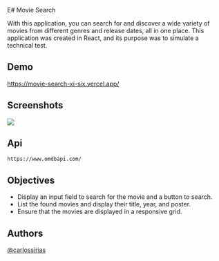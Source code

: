 E# Movie Search

With this application, you can search for and discover a wide variety of movies from different genres and release dates, all in one place. This application was created in React, and its purpose was to simulate a technical test.

## Demo

<a href='https://movie-search-xi-six.vercel.app/'>https://movie-search-xi-six.vercel.app/</a>

## Screenshots

<img src='https://i.ibb.co/qkfBCgH/338shots-so.png' />

## Api

``` https://www.omdbapi.com/ ```

## Objectives

- Display an input field to search for the movie and a button to search.
- List the found movies and display their title, year, and poster.
- Ensure that the movies are displayed in a responsive grid.

## Authors

[@carlossirias](https://www.github.com/carlossirias)


